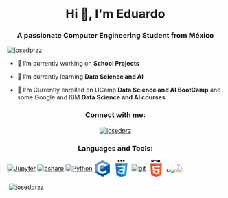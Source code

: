 <h1 align="center">Hi 👋, I'm Eduardo</h1>
<h3 align="center">A passionate Computer Engineering Student from México</h3>

<p align="left"> <img src="https://komarev.com/ghpvc/?username=josedprzz&label=Profile%20views&color=0e75b6&style=flat" alt="josedprzz" /> </p>

- 🔭 I’m currently working on **School Projects**

- 🧠 I’m currently learning **Data Science and AI**

- 🎯 I'm Currently enrolled on UCamp **Data Science and AI BootCamp** and  some Google and IBM **Data Science and AI courses**

<h3 align="center">Connect with me:</h3>
<p align="center">
<a href="https://linkedin.com/in/josedprz" target="blank"><img align="center" src="https://raw.githubusercontent.com/rahuldkjain/github-profile-readme-generator/master/src/images/icons/Social/linked-in-alt.svg" alt="josedprz" height="30" width="40" /></a>
</p>

<h3 align="center">Languages and Tools:</h3>
<p align="center"> 

<a href="https://jupyter.org/" target="_blank" rel="noreferrer"><img align="center" alt="Jupyter" width="40" height="40" src="https://cdn.jsdelivr.net/gh/devicons/devicon/icons/jupyter/jupyter-original-wordmark.svg" /></a>
<a href="https://learn.microsoft.com/en-us/dotnet/csharp/" target="_blank" rel="noreferrer"><img align="center" alt="csharp" width="40" height="40" src="https://cdn.worldvectorlogo.com/logos/c--4.svg" /></a>
<a href="https://www.python.org/" target="_blank" rel="noreferrer"><img align="center" alt="Python" height="40" width="40" src="https://cdn.jsdelivr.net/gh/devicons/devicon/icons/python/python-original.svg"></a>
<a href="https://www.cprogramming.com/" target="_blank" rel="noreferrer"> <img align="center" src="https://raw.githubusercontent.com/devicons/devicon/master/icons/c/c-original.svg" alt="c" width="40" height="40"/></a>
<a href="https://www.w3schools.com/css/" target="_blank" rel="noreferrer"> <img align="center" src="https://raw.githubusercontent.com/devicons/devicon/master/icons/css3/css3-original-wordmark.svg" alt="css3" width="40" height="40"/> </a>
<a href="https://git-scm.com/" target="_blank" rel="noreferrer"> <img align="center" src="https://www.vectorlogo.zone/logos/git-scm/git-scm-icon.svg" alt="git" width="40" height="40"/></a>
<a href="https://www.w3.org/html/" target="_blank" rel="noreferrer"> <img align="center" src="https://raw.githubusercontent.com/devicons/devicon/master/icons/html5/html5-original-wordmark.svg" alt="html5" width="40" height="40"/> </a>
<a href="https://www.mysql.com/" target="_blank" rel="noreferrer"> <img align="center" src="https://raw.githubusercontent.com/devicons/devicon/master/icons/mysql/mysql-original-wordmark.svg" alt="mysql" width="40" height="40"/> </a>

</p>

<p>&nbsp;<img align="center" src="https://github-readme-stats.vercel.app/api?username=josedprzz&show_icons=true&locale=en" alt="josedprzz" /></p>
